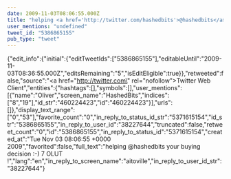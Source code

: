 ```yaml
---
date: 2009-11-03T08:06:55.000Z
title: "helping <a href='http://twitter.com/hashedbits'>@hashedbits</a> your buying decision :-) 7 OLUT !″"
user_mentions: "undefined"
tweet_id: "5386865155"
pub_type: "tweet"
---
```

{"edit_info":{"initial":{"editTweetIds":["5386865155"],"editableUntil":"2009-11-03T08:36:55.000Z","editsRemaining":"5","isEditEligible":true}},"retweeted":false,"source":"<a href=\"http://twitter.com\" rel=\"nofollow\">Twitter Web Client</a>","entities":{"hashtags":[],"symbols":[],"user_mentions":[{"name":"Oliver","screen_name":"HashedBits","indices":["8","19"],"id_str":"460224423","id":"460224423"}],"urls":[]},"display_text_range":["0","53"],"favorite_count":"0","in_reply_to_status_id_str":"5371615154","id_str":"5386865155","in_reply_to_user_id":"38227644","truncated":false,"retweet_count":"0","id":"5386865155","in_reply_to_status_id":"5371615154","created_at":"Tue Nov 03 08:06:55 +0000 2009","favorited":false,"full_text":"helping @hashedbits your buying decision :-) 7 OLUT !","lang":"en","in_reply_to_screen_name":"aitoville","in_reply_to_user_id_str":"38227644"}
